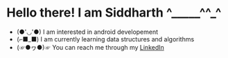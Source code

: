 # Hello there! I am Siddharth ^_____^^_^
- (●'◡'●)  I am interested in android developement
- (⌐■_■)  I am currently learning data structures and algorithms 
- (☞●ヮ●)☞ You can reach me through my [LinkedIn](https://www.linkedin.com/in/siddharth-singh-ab931a200/)

